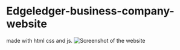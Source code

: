 # Edgeledger-business-company-website
made with html css and js.
![Screenshot of the website](/screenshot-edge1.png)
